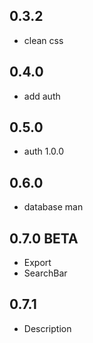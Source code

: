 ## 0.3.2
* clean css

## 0.4.0
* add auth

## 0.5.0
* auth 1.0.0

## 0.6.0
* database man

## 0.7.0 BETA
* Export
* SearchBar

## 0.7.1 
* Description
